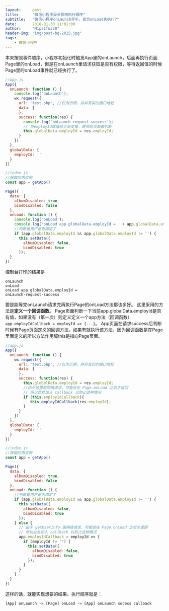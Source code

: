 ```yaml
---
layout:     post
title:      "微信小程序异步影响执行顺序"
subtitle:   "微信小程序onLaunch异步，首页onLoad先执行?"
date:       2018-01-30 11:01:00
author:     "Mipaifu328"
header-img: "img/post-bg-2015.jpg"
tags:
    - 微信小程序
---
```


本来按照事件顺序，小程序初始化时触发App里的onLaunch，后面再执行页面Page里的onLoad，但是在onLaunch里请求获取是否有权限，等待返回值的时候Page里的onLoad事件就已经执行了。
```javascript
//app.js
App({
  onLaunch: function () {
    console.log('onLaunch');
    wx.request({
      url: 'test.php', //仅为示例，并非真实的接口地址
      data: {
      },
      success: function(res) {
        console.log('onLaunch-request-success');
        // 将employId赋值给全局变量，提供给页面做判断
        this.globalData.employId = res.employId;   
      }
    })
  },
  globalData: {
    employId: ''
  }
})
```
```javascript
//index.js
//获取应用实例
const app = getApp()

Page({
  data: {
    albumDisabled: true,
    bindDisabled: false
  },
  onLoad: function () {
    console.log('onLoad');
    console.log('onLoad app.globalData.employId = ' + app.globalData.employId);
    //判断是用户是否绑定了
    if (app.globalData.employId && app.globalData.employId != '') {
      this.setData({
        albumDisabled: false,
        bindDisabled: true
      });
  }
})
```
控制台打印的结果是
```
onLaunch
onLoad
onLoad app.globalData.employId = 
onLaunch-request-success
```
要是能等完onLaunch请求完再执行Page的onLoad方法那该多好。
这里采用的方法是**定义一个回调函数**。
Page页面判断一下当前app.globalData.employId是否有值，如果没有（第一次）则定义定义一个app方法（回调函数）` app.employIdCallback = employId => {...}`。
App页面在请求success后判断时候有Page页面定义的回调方法，如果有就执行该方法。因为回调函数是在Page里面定义的所以方法作用域this是指向Page页面。

```javascript
//app.js
App({
  onLaunch: function () {
    wx.request({
      url: 'test.php', //仅为示例，并非真实的接口地址
      data: {
      },
      success: function(res) {
        this.globalData.employId = res.employId;
        //由于这里是网络请求，可能会在 Page.onLoad 之后才返回
        // 所以此处加入 callback 以防止这种情况
        if (this.employIdCallback){
           this.employIdCallback(res.employId);
        }
      }
    })
  },
  globalData: {
    employId: ''
  }
})
```
```javascript
//index.js
//获取应用实例
const app = getApp()

Page({
  data: {
    albumDisabled: true,
    bindDisabled: false
  },
  onLoad: function () {
    //判断是用户是否绑定了
    if (app.globalData.employId && app.globalData.employId != '') {
      this.setData({
        albumDisabled: false,
        bindDisabled: true
      });
    } else {
      // 由于 getUserInfo 是网络请求，可能会在 Page.onLoad 之后才返回
      // 所以此处加入 callback 以防止这种情况
      app.employIdCallback = employId => {
        if (employId != '') {
          this.setData({
            albumDisabled: false,
            bindDisabled: true
          });
        }
      }
    }
  }
})
```
这样的话，就能实现想要的结果。执行顺序就是：
```
[App] onLaunch -> [Page] onLoad -> [App] onLaunch sucess callback
```